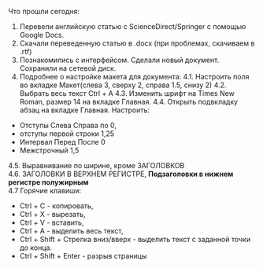 Что прошли сегодня:
1. Перевели английскую статью с ScienceDirect/Springer c помощью Google Docs.
2. Скачали переведенную статью в .docx (при проблемах, скачиваем в .rtf)
3. Познакомились с интерфейсом. Сделали новый документ. Сохранили на сетевой диск.
4. Подробнее о настройке макета для документа:
4.1. Настроить поля во вкладке Макет(слева 3, сверху 2, справа 1.5, снизу 2)
4.2. Выбрать весь текст Ctrl + A
4.3. Изменить шрифт на Times New Roman, размер 14 на вкладке Главная.
4.4. Открыть подвкладку абзац на вкладке Главная. Настроить:
- Отступы Слева Справа по 0, 
- отступы первой строки 1,25
- Интервал Перед После 0
- Межстрочный 1,5

4.5. Выравнивание по ширине, кроме ЗАГОЛОВКОВ<br>
4.6. ЗАГОЛОВКИ В ВЕРХНЕМ РЕГИСТРЕ, **Подзаголовки в нижнем регистре полужирным**<br>
4.7 Горячие клавиши:<br>

* Ctrl + C - копировать, 
* Ctrl + X - вырезать, 
* Ctrl + V - вставить, 
* Ctrl + A - выделить весь текст, 
* Ctrl + Shift + Стрелка вниз/вверх - выделить текст с заданной точки до конца. 
* Ctrl + Shift + Enter - разрыв страницы
